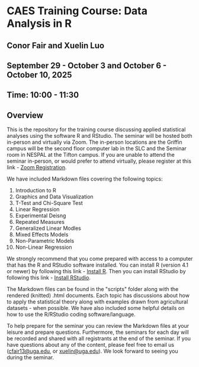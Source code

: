 # CAES Training Course: Data Analysis in R

## Conor Fair and Xuelin Luo

## September 29 - October 3 and October 6 - October 10, 2025
## Time: 10:00 - 11:30

## Overview

This is the repository for the training course discussing applied statistical analyses using the software R and RStudio. The seminar will be hosted both in-person and virtually via Zoom. The in-person locations are the Griffin campus will be the second floor computer lab in the SLC and the Seminar room in NESPAL at the Tifton campus. If you are unable to attend the seminar in-person, or would prefer to attend virtually, please register at this link - [Zoom Registration](https://zoom.us/meeting/register/7mKKhlwBTP2f4hNfACXA2Q). 

We have included Markdown files covering the following topics:

1) Introduction to R
2) Graphics and Data Visualization
3) T-Test and Chi-Square Test
4) Linear Regression
5) Experimental Deisng
6) Repeated Measures
7) Generalized Linear Modles
8) Mixed Effects Models
9) Non-Parametric Models
10) Non-Linear Regression

We strongly recommend that you come prepared with access to a computer that has the R and RStudio software installed. You can install R (version 4.1 or newer) by following this link - [Install R](https://cran.r-project.org/). Then you can install RStudio by following this link - [Install RStudio](https://posit.co/download/rstudio-desktop/).

The Markdown files can be found in the "scripts" folder along with the rendered (knitted) .html documents. Each topic has discussions about how to apply the statistical theory along with examples drawn from agricultural datasets - when possible. We have also included some helpful details on how to use the R/RStudio coding software/language.

To help prepare for the seminar you can review the Markdown files at your leisure and prepare questions. Furthermore, the seminars for each day will be recorded and shared with all registrants at the end of the seminar. If you have questions about any of the content, please feel free to email us (cfair13@uga.edu, or xuelin@uga.edu). We look forward to seeing you during the seminar.
